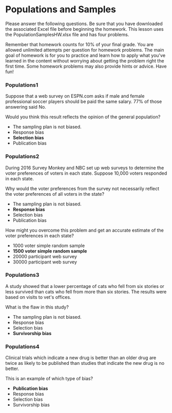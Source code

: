 # Populations and Samples

Please answer the following questions. Be sure that you have downloaded the associated Excel file before beginning the homework. This lesson uses the PopulationSamplesHW.xlsx file and has four problems.

Remember that homework counts for 10% of your final grade. You are allowed unlimited attempts per question for homework problems. The main goal of homework is for you to practice and learn how to apply what you've learned in the content without worrying about getting the problem right the first time. Some homework problems may also provide hints or advice. Have fun!

### Populations1

Suppose that a web survey on ESPN.com asks if male and female professional soccer players should be paid the same salary. 77% of those answering said No.

Would you think this result reflects the opinion of the general population?

- The sampling plan is not biased.
- Response bias
- **Selection bias**
- Publication bias

### Populations2

During 2016 Survey Monkey and NBC set up web surveys to determine the voter preferences of voters in each state. Suppose 10,000 voters responded in each state.

Why would the voter preferences from the survey not necessarily reflect the voter preferences of all voters in the state?

- The sampling plan is not biased.
- **Response bias**
- Selection bias
- Publication bias

How might you overcome this problem and get an accurate estimate of the voter preferences in each state?

- 1000 voter simple random sample
- **1500 voter simple random sample**
- 20000 participant web survey
- 30000 participant web survey

### Populations3

A study showed that a lower percentage of cats who fell from six stories or less survived than cats who fell from more than six stories. The results were based on visits to vet's offices.

What is the flaw in this study?

- The sampling plan is not biased.
- Response bias
- Selection bias
- **Survivorship bias**

### Populations4

Clinical trials which indicate a new drug is better than an older drug are twice as likely to be published than studies that indicate the new drug is no better.

This is an example of which type of bias?

- **Publication bias**
- Response bias
- Selection bias
- Survivorship bias